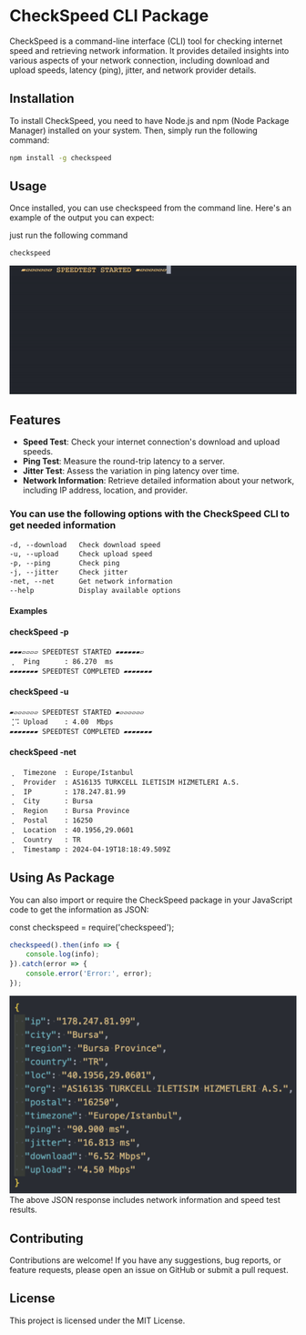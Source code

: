 # CheckSpeed CLI Package

CheckSpeed is a command-line interface (CLI) tool for checking internet speed and retrieving network information. It provides detailed insights into various aspects of your network connection, including download and upload speeds, latency (ping), jitter, and network provider details.

## Installation

To install CheckSpeed, you need to have Node.js and npm (Node Package Manager) installed on your system. Then, simply run the following command:

```bash
npm install -g checkspeed
```

## Usage
Once installed, you can use checkspeed from the command line. Here's an example of the output you can expect:

just run the following command

```bash
checkspeed
```

![CheckSpeed Demo](./assets/checkspeed.gif)


## Features

- **Speed Test**: Check your internet connection's download and upload speeds.
- **Ping Test**: Measure the round-trip latency to a server.
- **Jitter Test**: Assess the variation in ping latency over time.
- **Network Information**: Retrieve detailed information about your network, including IP address, location, and provider.


### You can use the following options with the CheckSpeed CLI to get needed information

```text
-d, --download   Check download speed
-u, --upload     Check upload speed
-p, --ping       Check ping
-j, --jitter     Check jitter
-net, --net      Get network information
--help           Display available options

```

#### Examples 

#### checkSpeed -p 
```bash
▰▰▰▱▱▱▱ SPEEDTEST STARTED ▰▰▰▰▰▰▱
⢀⠀ Ping      : 86.270  ms
▰▰▰▰▰▰▰ SPEEDTEST COMPLETED ▰▰▰▰▰▰▰
```

#### checkSpeed -u
```bash
▰▱▱▱▱▱▱ SPEEDTEST STARTED ▰▱▱▱▱▱▱
⢈⠩ Upload    : 4.00  Mbps
▰▰▰▰▰▰▰ SPEEDTEST COMPLETED ▰▰▰▰▰▰▰
```
#### checkSpeed -net
```bash
⢀⠀ Timezone  : Europe/Istanbul 
⢀⠀ Provider  : AS16135 TURKCELL ILETISIM HIZMETLERI A.S. 
⢀⠀ IP        : 178.247.81.99 
⢀⠀ City      : Bursa 
⢀⠀ Region    : Bursa Province 
⢀⠀ Postal    : 16250 
⢀⠀ Location  : 40.1956,29.0601 
⢀⠀ Country   : TR 
⢀⠀ Timestamp : 2024-04-19T18:18:49.509Z 
```

## Using As Package
You can also import or require the CheckSpeed package in your JavaScript code to get the information as JSON:

const checkspeed = require('checkspeed');

```javascript
checkspeed().then(info => {
    console.log(info);
}).catch(error => {
    console.error('Error:', error);
});
```

![CheckSpeed Demo](./assets/checkspeed-usage.png)
The above JSON response includes network information and speed test results.


## Contributing

Contributions are welcome! If you have any suggestions, bug reports, or feature requests, please open an issue on GitHub or submit a pull request.

## License

This project is licensed under the MIT License.
